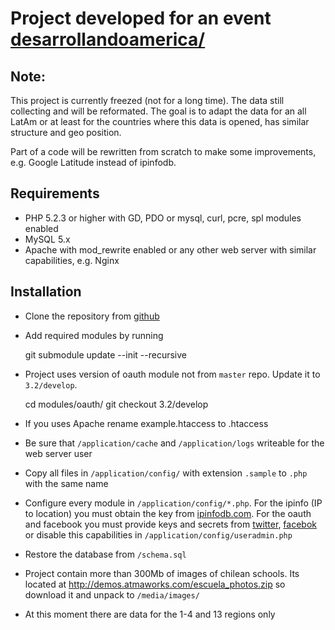 # Project developed for an event [desarrollandoamerica/](http://desarrollandoamerica.org/)

## Note:

This project is currently freezed (not for a long time). The data still collecting and will be reformated. The goal is to adapt the data for an all LatAm or at least for the countries where this data is opened, has similar structure and geo position.

Part of a code will be rewritten from scratch to make some improvements, e.g. Google Latitude instead of ipinfodb.

## Requirements

* PHP 5.2.3 or higher with GD, PDO or mysql, curl, pcre, spl modules enabled
* MySQL 5.x
* Apache with mod_rewrite enabled or any other web server with similar capabilities, e.g. Nginx

## Installation

* Clone the repository from [github](https://github.com/desarrollandoAmericaLatina/escuela-popular)
* Add required modules by running 

    git submodule update --init --recursive

* Project uses version of oauth module not from `master` repo. Update it to `3.2/develop`.

    cd modules/oauth/
    git checkout 3.2/develop

* If you uses Apache rename example.htaccess to .htaccess
* Be sure that `/application/cache` and `/application/logs` writeable for the web server user
* Copy all files in `/application/config/` with extension `.sample` to `.php` with the same name
* Configure every module in `/application/config/*.php`. For the ipinfo (IP to location) you must obtain the key from [ipinfodb.com](http://ipinfodb.com/account.php). For the oauth and facebook you must provide keys and secrets from [twitter](https://dev.twitter.com/apps), [facebok](https://developers.facebook.com/apps) or disable this capabilities in `/application/config/useradmin.php`
* Restore the database from `/schema.sql`
* Project contain more than 300Mb of images of chilean schools. Its located at http://demos.atmaworks.com/escuela_photos.zip so download it and unpack to `/media/images/`
* At this moment there are data for the 1-4 and 13 regions only
